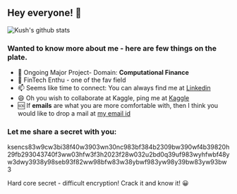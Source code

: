## Hey everyone! 🙂 

![Kush's github stats](https://github-readme-stats.vercel.app/api?username=shahkv95&show_icons=true&theme=algolia&count_private=true)

### Wanted to know more about me - here are few things on the plate. 

- 🔭 Ongoing Major Project- Domain: <b>Computational Finance</b>
- 👯 FinTech Enthu - one of the fav field 
- 📫 Seems like time to connect: You can always find me at [Linkedin](https://linkedin.com/in/kush-shah-5a771b169/)
- 😄 Oh you wish to collaborate at Kaggle, ping me at [Kaggle](https://www.kaggle.com/kushshah95)
- 🆘 If <b>emails</b> are what you are more comfortable with, then I think you would like to drop a mail at [my email id](kushlinkedin@gmail.com)

<!--[![Top Langs](https://github-readme-stats.vercel.app/api/top-langs/?username=shahkv95&langs_count=8&theme=algolia)](https://github.com/anuraghazra/github-readme-stats) -->

### Let me share a secret with you:              
ksencs83w9cw3bi38f40w3903wn30nc983bf384b2309bw390wf4b39820h29fb293043740f3ww03hfw3f3h2023f28w032u2bd0q39uf983wyhfwbf48yw3dwy3938y98seb93f82ww98bfw83w38ybwf983yw98y39bw83yw93bw3


Hard core secret - difficult encryption! Crack it and know it! 😀
